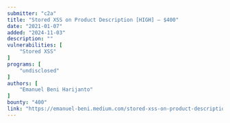 ```yaml
---
submitter: "c2a"
title: "Stored XSS on Product Description [HIGH] — $400"
date: "2021-01-07"
added: "2024-11-03"
description: ""
vulnerabilities: [
    "Stored XSS"
]
programs: [
    "undisclosed"
]
authors: [
    "Emanuel Beni Harijanto"
]
bounty: "400"
link: "https://emanuel-beni.medium.com/stored-xss-on-product-description-high-400-2f078fd70fd2"
---
```




